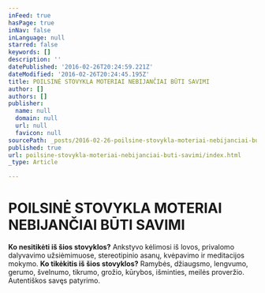 ```yaml
---
inFeed: true
hasPage: true
inNav: false
inLanguage: null
starred: false
keywords: []
description: ''
datePublished: '2016-02-26T20:24:59.221Z'
dateModified: '2016-02-26T20:24:45.195Z'
title: POILSINĖ STOVYKLA MOTERIAI NEBIJANČIAI BŪTI SAVIMI
author: []
authors: []
publisher:
  name: null
  domain: null
  url: null
  favicon: null
sourcePath: _posts/2016-02-26-poilsine-stovykla-moteriai-nebijanciai-buti-savimi.md
published: true
url: poilsine-stovykla-moteriai-nebijanciai-buti-savimi/index.html
_type: Article

---
```

# POILSINĖ STOVYKLA MOTERIAI NEBIJANČIAI BŪTI SAVIMI

**Ko nesitikėti iš šios stovyklos?** Ankstyvo kėlimosi iš lovos, privalomo dalyvavimo užsiėmimuose, stereotipinio asanų, kvėpavimo ir meditacijos mokymo. **Ko tikėkitis iš šios stovyklos?** Ramybės, džiaugsmo, lengvumo, gerumo, švelnumo, tikrumo, grožio, kūrybos, išminties, meilės proveržio. Autentiškos savęs patyrimo.